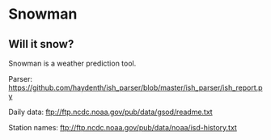 # Snowman

## Will it snow?

Snowman is a weather prediction tool.
 
Parser: https://github.com/haydenth/ish_parser/blob/master/ish_parser/ish_report.py

Daily data: ftp://ftp.ncdc.noaa.gov/pub/data/gsod/readme.txt

Station names: ftp://ftp.ncdc.noaa.gov/pub/data/noaa/isd-history.txt
